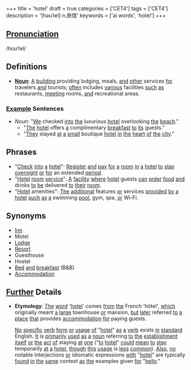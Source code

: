+++
title = 'hotel'
draft = true
categories = ['CET4']
tags = ['CET4']
description = '[həuˈtel] n.旅馆'
keywords = ['ai words', 'hotel']
+++

## [Pronunciation](/post/pronunciation/)
/hoʊˈtel/

## Definitions
- **[Noun](/post/noun/)**: [A](/post/a/) [building](/post/building/) providing lodging, meals, [and](/post/and/) [other](/post/other/) services [for](/post/for/) travelers [and](/post/and/) tourists; [often](/post/often/) includes [various](/post/various/) facilities [such](/post/such/) [as](/post/as/) restaurants, [meeting](/post/meeting/) rooms, [and](/post/and/) recreational areas.

### [Example](/post/example/) Sentences
- _Noun_: "[We](/post/we/) checked [into](/post/into/) [the](/post/the/) luxurious [hotel](/post/hotel/) overlooking [the](/post/the/) [beach](/post/beach/)."
  - "[The](/post/the/) [hotel](/post/hotel/) offers [a](/post/a/) complimentary [breakfast](/post/breakfast/) [to](/post/to/) [its](/post/its/) guests."
  - "[They](/post/they/) stayed [at](/post/at/) [a](/post/a/) [small](/post/small/) boutique [hotel](/post/hotel/) [in](/post/in/) [the](/post/the/) [heart](/post/heart/) [of](/post/of/) [the](/post/the/) [city](/post/city/)."

## Phrases
- "[Check](/post/check/) [into](/post/into/) [a](/post/a/) [hotel](/post/hotel/)": [Register](/post/register/) [and](/post/and/) [pay](/post/pay/) [for](/post/for/) [a](/post/a/) [room](/post/room/) [in](/post/in/) [a](/post/a/) [hotel](/post/hotel/) [to](/post/to/) [stay](/post/stay/) [overnight](/post/overnight/) [or](/post/or/) [for](/post/for/) an extended [period](/post/period/).
- "[Hotel](/post/hotel/) [room](/post/room/) [service](/post/service/)": [A](/post/a/) [facility](/post/facility/) [where](/post/where/) [hotel](/post/hotel/) guests [can](/post/can/) [order](/post/order/) [food](/post/food/) [and](/post/and/) drinks [to](/post/to/) [be](/post/be/) delivered [to](/post/to/) [their](/post/their/) [room](/post/room/).
- "[Hotel](/post/hotel/) amenities": [The](/post/the/) [additional](/post/additional/) features [or](/post/or/) services [provided](/post/provided/) [by](/post/by/) [a](/post/a/) [hotel](/post/hotel/) [such](/post/such/) [as](/post/as/) [a](/post/a/) swimming [pool](/post/pool/), gym, spa, [or](/post/or/) Wi-Fi.

## Synonyms
- [Inn](/post/inn/)
- Motel
- [Lodge](/post/lodge/)
- [Resort](/post/resort/)
- Guesthouse
- Hostel
- [Bed](/post/bed/) [and](/post/and/) [breakfast](/post/breakfast/) (B&B)
- [Accommodation](/post/accommodation/)

## [Further](/post/further/) Details
- **Etymology**: [The](/post/the/) [word](/post/word/) '[hotel](/post/hotel/)' comes [from](/post/from/) [the](/post/the/) French 'hôtel', [which](/post/which/) originally meant [a](/post/a/) [large](/post/large/) townhouse [or](/post/or/) mansion, [but](/post/but/) [later](/post/later/) referred [to](/post/to/) [a](/post/a/) [place](/post/place/) [that](/post/that/) provides [accommodation](/post/accommodation/) [for](/post/for/) paying guests.
  
  [No](/post/no/) [specific](/post/specific/) [verb](/post/verb/) [form](/post/form/) [or](/post/or/) [usage](/post/usage/) [of](/post/of/) "[hotel](/post/hotel/)" [as](/post/as/) [a](/post/a/) [verb](/post/verb/) exists [in](/post/in/) [standard](/post/standard/) English. [It](/post/it/) is [primarily](/post/primarily/) [used](/post/used/) [as](/post/as/) [a](/post/a/) [noun](/post/noun/) referring [to](/post/to/) [the](/post/the/) [establishment](/post/establishment/) [itself](/post/itself/) [or](/post/or/) [the](/post/the/) [act](/post/act/) [of](/post/of/) staying [at](/post/at/) [one](/post/one/) ("[to](/post/to/) [hotel](/post/hotel/)" [could](/post/could/) [mean](/post/mean/) [to](/post/to/) [stay](/post/stay/) temporarily [at](/post/at/) [a](/post/a/) [hotel](/post/hotel/), [though](/post/though/) [this](/post/this/) [usage](/post/usage/) is [less](/post/less/) [common](/post/common/)). [Also](/post/also/), [no](/post/no/) notable interjections [or](/post/or/) idiomatic expressions [with](/post/with/) "[hotel](/post/hotel/)" are typically [found](/post/found/) [in](/post/in/) [the](/post/the/) [same](/post/same/) context [as](/post/as/) [the](/post/the/) examples given [for](/post/for/) "[hello](/post/hello/)."
